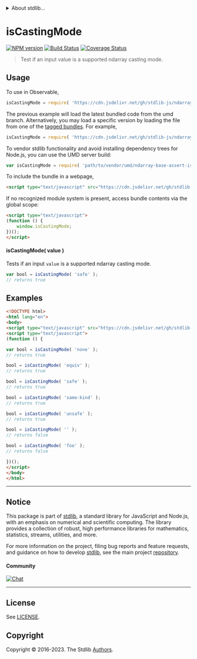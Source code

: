 <!--

@license Apache-2.0

Copyright (c) 2018 The Stdlib Authors.

Licensed under the Apache License, Version 2.0 (the "License");
you may not use this file except in compliance with the License.
You may obtain a copy of the License at

   http://www.apache.org/licenses/LICENSE-2.0

Unless required by applicable law or agreed to in writing, software
distributed under the License is distributed on an "AS IS" BASIS,
WITHOUT WARRANTIES OR CONDITIONS OF ANY KIND, either express or implied.
See the License for the specific language governing permissions and
limitations under the License.

-->


<details>
  <summary>
    About stdlib...
  </summary>
  <p>We believe in a future in which the web is a preferred environment for numerical computation. To help realize this future, we've built stdlib. stdlib is a standard library, with an emphasis on numerical and scientific computation, written in JavaScript (and C) for execution in browsers and in Node.js.</p>
  <p>The library is fully decomposable, being architected in such a way that you can swap out and mix and match APIs and functionality to cater to your exact preferences and use cases.</p>
  <p>When you use stdlib, you can be absolutely certain that you are using the most thorough, rigorous, well-written, studied, documented, tested, measured, and high-quality code out there.</p>
  <p>To join us in bringing numerical computing to the web, get started by checking us out on <a href="https://github.com/stdlib-js/stdlib">GitHub</a>, and please consider <a href="https://opencollective.com/stdlib">financially supporting stdlib</a>. We greatly appreciate your continued support!</p>
</details>

# isCastingMode

[![NPM version][npm-image]][npm-url] [![Build Status][test-image]][test-url] [![Coverage Status][coverage-image]][coverage-url] <!-- [![dependencies][dependencies-image]][dependencies-url] -->

> Test if an input value is a supported ndarray casting mode.

<!-- Section to include introductory text. Make sure to keep an empty line after the intro `section` element and another before the `/section` close. -->

<section class="intro">

</section>

<!-- /.intro -->

<!-- Package usage documentation. -->



<section class="usage">

## Usage

To use in Observable,

```javascript
isCastingMode = require( 'https://cdn.jsdelivr.net/gh/stdlib-js/ndarray-base-assert-is-casting-mode@umd/browser.js' )
```
The previous example will load the latest bundled code from the umd branch. Alternatively, you may load a specific version by loading the file from one of the [tagged bundles](https://github.com/stdlib-js/ndarray-base-assert-is-casting-mode/tags). For example,

```javascript
isCastingMode = require( 'https://cdn.jsdelivr.net/gh/stdlib-js/ndarray-base-assert-is-casting-mode@v0.1.0-umd/browser.js' )
```

To vendor stdlib functionality and avoid installing dependency trees for Node.js, you can use the UMD server build:

```javascript
var isCastingMode = require( 'path/to/vendor/umd/ndarray-base-assert-is-casting-mode/index.js' )
```

To include the bundle in a webpage,

```html
<script type="text/javascript" src="https://cdn.jsdelivr.net/gh/stdlib-js/ndarray-base-assert-is-casting-mode@umd/browser.js"></script>
```

If no recognized module system is present, access bundle contents via the global scope:

```html
<script type="text/javascript">
(function () {
    window.isCastingMode;
})();
</script>
```

#### isCastingMode( value )

Tests if an input `value` is a supported ndarray casting mode.

```javascript
var bool = isCastingMode( 'safe' );
// returns true
```

</section>

<!-- /.usage -->

<!-- Package usage notes. Make sure to keep an empty line after the `section` element and another before the `/section` close. -->

<section class="notes">

</section>

<!-- /.notes -->

<!-- Package usage examples. -->

<section class="examples">

## Examples

<!-- eslint no-undef: "error" -->

```html
<!DOCTYPE html>
<html lang="en">
<body>
<script type="text/javascript" src="https://cdn.jsdelivr.net/gh/stdlib-js/ndarray-base-assert-is-casting-mode@umd/browser.js"></script>
<script type="text/javascript">
(function () {

var bool = isCastingMode( 'none' );
// returns true

bool = isCastingMode( 'equiv' );
// returns true

bool = isCastingMode( 'safe' );
// returns true

bool = isCastingMode( 'same-kind' );
// returns true

bool = isCastingMode( 'unsafe' );
// returns true

bool = isCastingMode( '' );
// returns false

bool = isCastingMode( 'foo' );
// returns false

})();
</script>
</body>
</html>
```

</section>

<!-- /.examples -->

<!-- Section to include cited references. If references are included, add a horizontal rule *before* the section. Make sure to keep an empty line after the `section` element and another before the `/section` close. -->

<section class="references">

</section>

<!-- /.references -->

<!-- Section for related `stdlib` packages. Do not manually edit this section, as it is automatically populated. -->

<section class="related">

</section>

<!-- /.related -->

<!-- Section for all links. Make sure to keep an empty line after the `section` element and another before the `/section` close. -->


<section class="main-repo" >

* * *

## Notice

This package is part of [stdlib][stdlib], a standard library for JavaScript and Node.js, with an emphasis on numerical and scientific computing. The library provides a collection of robust, high performance libraries for mathematics, statistics, streams, utilities, and more.

For more information on the project, filing bug reports and feature requests, and guidance on how to develop [stdlib][stdlib], see the main project [repository][stdlib].

#### Community

[![Chat][chat-image]][chat-url]

---

## License

See [LICENSE][stdlib-license].


## Copyright

Copyright &copy; 2016-2023. The Stdlib [Authors][stdlib-authors].

</section>

<!-- /.stdlib -->

<!-- Section for all links. Make sure to keep an empty line after the `section` element and another before the `/section` close. -->

<section class="links">

[npm-image]: http://img.shields.io/npm/v/@stdlib/ndarray-base-assert-is-casting-mode.svg
[npm-url]: https://npmjs.org/package/@stdlib/ndarray-base-assert-is-casting-mode

[test-image]: https://github.com/stdlib-js/ndarray-base-assert-is-casting-mode/actions/workflows/test.yml/badge.svg?branch=v0.1.0
[test-url]: https://github.com/stdlib-js/ndarray-base-assert-is-casting-mode/actions/workflows/test.yml?query=branch:v0.1.0

[coverage-image]: https://img.shields.io/codecov/c/github/stdlib-js/ndarray-base-assert-is-casting-mode/main.svg
[coverage-url]: https://codecov.io/github/stdlib-js/ndarray-base-assert-is-casting-mode?branch=main

<!--

[dependencies-image]: https://img.shields.io/david/stdlib-js/ndarray-base-assert-is-casting-mode.svg
[dependencies-url]: https://david-dm.org/stdlib-js/ndarray-base-assert-is-casting-mode/main

-->

[chat-image]: https://img.shields.io/gitter/room/stdlib-js/stdlib.svg
[chat-url]: https://app.gitter.im/#/room/#stdlib-js_stdlib:gitter.im

[stdlib]: https://github.com/stdlib-js/stdlib

[stdlib-authors]: https://github.com/stdlib-js/stdlib/graphs/contributors

[umd]: https://github.com/umdjs/umd
[es-module]: https://developer.mozilla.org/en-US/docs/Web/JavaScript/Guide/Modules

[deno-url]: https://github.com/stdlib-js/ndarray-base-assert-is-casting-mode/tree/deno
[umd-url]: https://github.com/stdlib-js/ndarray-base-assert-is-casting-mode/tree/umd
[esm-url]: https://github.com/stdlib-js/ndarray-base-assert-is-casting-mode/tree/esm
[branches-url]: https://github.com/stdlib-js/ndarray-base-assert-is-casting-mode/blob/main/branches.md

[stdlib-license]: https://raw.githubusercontent.com/stdlib-js/ndarray-base-assert-is-casting-mode/main/LICENSE

</section>

<!-- /.links -->
